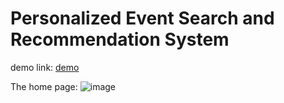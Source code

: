# Personalized Event Search and Recommendation System

demo link: 
[demo](http://ec2-18-219-0-168.us-east-2.compute.amazonaws.com/Jupiter/)

The home page:
![image](https://github.com/McRose1/Jupiter/blob/master/images/Home.png)
